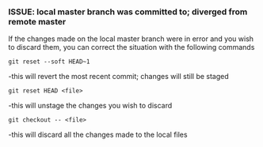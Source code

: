 ### ISSUE: local master branch was committed to; diverged from remote master

If the changes made on the local master branch were in error and you wish
to discard them, you can correct the situation with the following commands

```
git reset --soft HEAD~1
```
-this will revert the most recent commit; changes will still be staged


```
git reset HEAD <file>
```
-this will unstage the changes you wish to discard


```
git checkout -- <file>
```
-this will discard all the changes made to the local files
